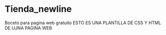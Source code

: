 # Tienda_newline
Boceto para pagina web gratuito
ESTO ES  UNA PLANTILLA DE CSS Y HTML DE UJNA PAGINA WEB
